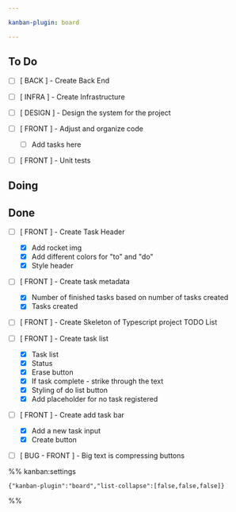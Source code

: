 ```yaml
---

kanban-plugin: board

---
```


## To Do

- [ ] [ BACK ] - Create Back End
- [ ] [ INFRA ] - Create Infrastructure
- [ ] [ DESIGN ] - Design the system for the project
- [ ] [ FRONT ] - Adjust and organize code
	- [ ] Add tasks here
- [ ] [ FRONT ] - Unit tests


## Doing



## Done

- [ ] [ FRONT ] - Create Task Header
	- [x] Add rocket img
	- [x] Add different colors for "to" and "do"
	- [x] Style header
- [ ] [ FRONT ] - Create task metadata
	- [x] Number of finished tasks based on number of tasks created
	- [x] Tasks created
- [ ] [ FRONT ] - Create Skeleton of Typescript project TODO List
- [ ] [ FRONT ] - Create task list
	- [x] Task list
	- [x] Status
	- [x] Erase button
	- [x] If task complete - strike through the text
	- [x] Styling of do list button
	- [x] Add placeholder for no task registered
- [ ] [ FRONT ] - Create add task bar
	- [x] Add a new task input
	- [x] Create button
- [ ] [ BUG - FRONT ] - Big text is compressing buttons




%% kanban:settings
```
{"kanban-plugin":"board","list-collapse":[false,false,false]}
```
%%